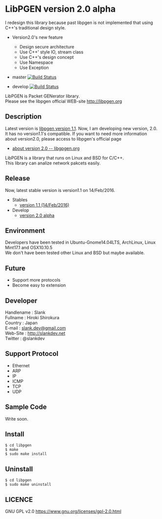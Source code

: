 

# LibPGEN version 2.0 alpha

I redesign this library because past libpgen is not implemented that using C++'s 
traditional design style. 

 - Version2.0's new feature
 	 - Design secure architecture
	 - Use C++' style IO, stream class
 	 - Use C++'s design concept
	 - Use Namespace
	 - Use Exception



 - master [![Build Status](https://travis-ci.org/slankdev/libpgen.svg?branch=master)](https://travis-ci.org/slankdev/libpgen)
 - develop [![Build Status](https://travis-ci.org/slankdev/libpgen.svg?branch=develop)](https://travis-ci.org/slankdev/libpgen)


LibPGEN is Packet GENerator library.  
Please see the libpgen official WEB-site http://libpgen.org



## Description

Latest version is [libpgen version 1.1](https://github.com/slankdev/libpgen/tree/v1.1). 
Now, I am developing new version, 2.0. It has no version1.1's compatible.
If you want to need more information about version2.0, please access to libpgen's official page

 - [about version 2.0 -- libgpgen.org](http://libpgen.org/2016/02/14/about-version2-0)


LibPGEN is a library that runs on Linux and BSD for C/C++.  
This library can analize network pakcets easily.


## Release

Now, latest stable version is version1.1 on 14/Feb/2016. 

 - Stables
	 - [version 1.1 (14/Feb/2016)](https://github.com/slankdev/libpgen/tree/v1.1)
 - Develop
 	 - [version 2.0 alpha](https://github.com/slankdev/libpgen/tree/develop)



## Environment
Developers have been tested in Ubuntu-Gnome14.04LTS, ArchLinux, Linux Mint17.1 and OSX10.10.5  
We don't have been tested other Linux and BSD but maybe available.

 

## Future
* Support more protocols  
* Become easy to extension 



## Developer
Handlename  : Slank  
Fullname    : Hiroki Shirokura  
Country     : Japan  
E-mail      : slank.dev@gmail.com  
Web-Site    : http://slankdev.net  
Twitter     : @slankdev  



## Support Protocol

 - Ethernet 
 - ARP 
 - IP
 - ICMP
 - TCP
 - UDP  



## Sample Code

Write soon.


## Install

```
$ cd libpgen
$ make
$ sudo make install
```

## Uninstall 

```
$ cd libpgen
$ sudo make uninstall
```


## LICENCE

GNU GPL v2.0 https://www.gnu.org/licenses/gpl-2.0.html 
